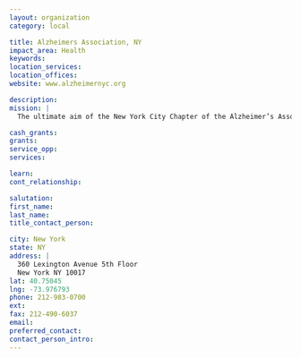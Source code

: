 ```yaml
---
layout: organization
category: local

title: Alzheimers Association, NY
impact_area: Health
keywords: 
location_services: 
location_offices: 
website: www.alzheimernyc.org

description: 
mission: |
  The ultimate aim of the New York City Chapter of the Alzheimer’s Association is to eliminate Alzheimer’s disease and related disorders. Until that goal is achieved, our immediate vision is to provide leadership in creating and sustaining a comprehensive and humane system of patient care and family support which enhances the quality of life for persons affected by the disease.

cash_grants: 
grants: 
service_opp: 
services: 

learn: 
cont_relationship: 

salutation: 
first_name: 
last_name: 
title_contact_person: 

city: New York
state: NY
address: |
  360 Lexington Avenue 5th Floor   
  New York NY 10017
lat: 40.75045
lng: -73.976793
phone: 212-983-0700
ext: 
fax: 212-490-6037
email: 
preferred_contact: 
contact_person_intro: 
---
```

